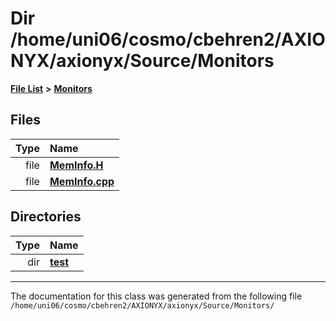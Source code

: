 
# Dir /home/uni06/cosmo/cbehren2/AXIONYX/axionyx/Source/Monitors


[**File List**](files.md) **>** [**Monitors**](dir_4fa83310393b8822261146acd1fffc8a.md)











## Files

| Type | Name |
| ---: | :--- |
| file | [**MemInfo.H**](MemInfo_8H.md) <br> |
| file | [**MemInfo.cpp**](MemInfo_8cpp.md) <br> |

## Directories

| Type | Name |
| ---: | :--- |
| dir | [**test**](dir_80170d04f92b6d8c8d97635e5a71d14a.md) <br> |

















------------------------------
The documentation for this class was generated from the following file `/home/uni06/cosmo/cbehren2/AXIONYX/axionyx/Source/Monitors/`